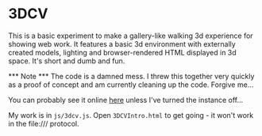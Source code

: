 # 3DCV

This is a basic experiment to make a gallery-like walking 3d experience for showing web work. It features a basic 3d environment with
externally created models, lighting and browser-rendered HTML displayed in 3d space. It's short and dumb and fun.

*** Note *** The code is a damned mess. I threw this together very quickly as a proof of concept and am currently cleaning up the code. Forgive me...

You can probably see it online [here](http://akmw.azurewebsites.net/3DCVIntro.html) unless I've turned the instance off...

My work is in `js/3dcv.js`. Open `3DCVIntro.html` to get going - it won't work in the file:/// protocol. 
